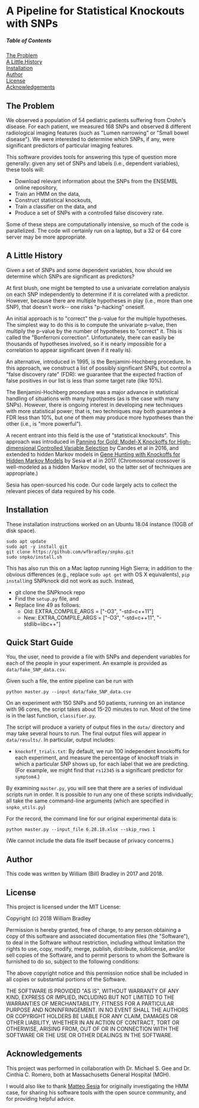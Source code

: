 # A Pipeline for Statistical Knockouts with SNPs

##### Table of Contents  
[The Problem](#the-problem)  
[A Little History](#a-little-history)  
[Installation](#installation)  
[Author](#author)  
[License](#license)  
[Acknowledgements](#acknowledgements)  


## The Problem

We observed a population of 54 pediatric patients suffering from Crohn's disease.
For each patient, we measured 168 SNPs and observed 8 different radiological
imaging features (such as "Lumen narrowing" or "Small bowel disease").  We
were interested to determine which SNPs, if any, were significant predictors
of particular imaging features.

This software provides tools for answering this type of question more
generally: given any set of SNPs and labels (i.e., dependent variables), these
tools will:
* Download relevant information about the SNPs from the ENSEMBL online repository, 
* Train an HMM on the data,
* Construct statistical knockouts,
* Train a classifier on the data, and
* Produce a set of SNPs with a controlled false discovery rate.

Some of these steps are computationally intensive, so much of the code is
parallelized.  The code will certainly run on a laptop, but a 32 or 64 core
server may be more appropriate.

## A Little History

Given a set of SNPs and some dependent variables, how should we determine which 
SNPs are significant as predictors?

At first blush, one might be tempted to use a univariate correlation analysis
on each SNP independently to determine if it is correlated with a predictor.
However, because there are multiple hypotheses in play (i.e., more than one SNP),
that doesn't work-- one risks "p-hacking" oneself.

An initial approach is to "correct" the p-value for the multiple hypotheses.
The simplest way to do this is to compute the univariate p-value, then
multiply the p-value by the number of hypotheses to "correct" it.  This is
called the "Bonferroni correction".  Unfortunately, there can easily be
thousands of hypotheses involved, so it is nearly impossible for a correlation
to appear significant (even if it really is).

An alternative, introduced in 1995, is the Benjamini-Hochberg procedure.  In
this approach, we construct a list of possibly significant SNPs, but control a
"false discovery rate" (FDR): we guarantee that the expected fraction of false
positives in our list is less than some target rate (like 10%).

The Benjamini-Hochberg procedure was a major advance in statistical handling
of situations with many hypotheses (as is the case with many SNPs).
However, there is ongoing interest in developing new techniques with more statistical
power; that is, two techniques may both guarantee a FDR less than 10%, but one
of them may produce more hypotheses than the other (i.e., is "more powerful").

A recent entrant into this field is the use of "statistical knockouts".  This
approach was introduced in [Panning for Gold: Model-X Knockoffs for High-
dimensional Controlled Variable Selection](https://arxiv.org/abs/1610.02351)
by Candes et al in 2016, and extended to hidden Markov models in [Gene Hunting
with Knockoffs for Hidden Markov Models](https://arxiv.org/abs/1706.04677) by
Sesia et al in 2017.  (Chromosomal crossover is well-modeled as a hidden Markov
model, so the latter set of techniques are appropriate.)

Sesia has open-sourced his code.  Our code largely acts to collect the relevant
pieces of data required by his code.

## Installation

These installation instructions worked on an Ubuntu 18.04 instance (10GB of disk space).

```
sudo apt update
sudo apt -y install git
git clone https://github.com/wfbradley/snpko.git
sudo snpko/install.sh
```

This has also run this on a Mac laptop running High Sierra; in addition to 
the obvious differences (e.g., replace `sudo apt get` with OS X equivalents), `pip install`ing SNPknock did not work as such.  Instead,
* git clone the SNPknock repo
* Find the `setup.py` file, and 
* Replace line 49 as follows:
    * Old: EXTRA_COMPILE_ARGS = ["-O3", "-std=c++11"]
    * New: EXTRA_COMPILE_ARGS = ["-O3", "-std=c++11", "-stdlib=libc++"]

## Quick Start Guide

You, the user, need to provide a file with SNPs and dependent variables for 
each of the people in your experiment.  An example is provided as `data/fake_SNP_data.csv`.

Given such a file, the entire pipeline can be run with 

```
python master.py --input data/fake_SNP_data.csv
```

On an experiment with 150 SNPs and 50 patients, running on an instance with 96 cores, the script
takes about 15-20 minutes to run.  Most of the time is in the last function, `classifier.py`.

The script will produce a variety of output files in the `data/` directory and may take several hours to run.  The final output files will appear in `data/results/`.  In particular, output includes:
* `knockoff_trials.txt`: By default, we run 100 independent knockoffs for each experiment, and measure the percentage of knockoff trials in which a particular SNP shows up, for each label that we are predicting.  (For example, we might find that `rs12345` is a significant predictor for `symptom4`.)

By examining `master.py`, you will see that there are a series of individual scripts run in
order.  It is possible to run any one of these scripts individually; all take the same
command-line arguments (which are specified in `snpko_utils.py`)

For the record, the command line for our original experimental data is:
```
python master.py --input_file 6.28.18.xlsx --skip_rows 1
```
(We cannot include the data file itself because of privacy concerns.)
## Author

This code was written by William (Bill) Bradley in 2017 and 2018.

## License

This project is licensed under the MIT License:

Copyright (c) 2018 William Bradley

Permission is hereby granted, free of charge, to any person obtaining a copy
of this software and associated documentation files (the "Software"), to deal
in the Software without restriction, including without limitation the rights
to use, copy, modify, merge, publish, distribute, sublicense, and/or sell
copies of the Software, and to permit persons to whom the Software is
furnished to do so, subject to the following conditions:

The above copyright notice and this permission notice shall be included in all
copies or substantial portions of the Software.

THE SOFTWARE IS PROVIDED "AS IS", WITHOUT WARRANTY OF ANY KIND, EXPRESS OR
IMPLIED, INCLUDING BUT NOT LIMITED TO THE WARRANTIES OF MERCHANTABILITY,
FITNESS FOR A PARTICULAR PURPOSE AND NONINFRINGEMENT. IN NO EVENT SHALL THE
AUTHORS OR COPYRIGHT HOLDERS BE LIABLE FOR ANY CLAIM, DAMAGES OR OTHER
LIABILITY, WHETHER IN AN ACTION OF CONTRACT, TORT OR OTHERWISE, ARISING FROM,
OUT OF OR IN CONNECTION WITH THE SOFTWARE OR THE USE OR OTHER DEALINGS IN THE
SOFTWARE.

## Acknowledgements

This project was performed in collaboration with Dr. Michael S. Gee and Dr.
Cinthia C. Romero, both at Massachusetts General Hospital (MGH).

I would also like to thank [Matteo Sesia](http://web.stanford.edu/~msesia/)
for originally investigating the HMM case, for sharing his software tools with
the open source community, and for providing helpful advice.



